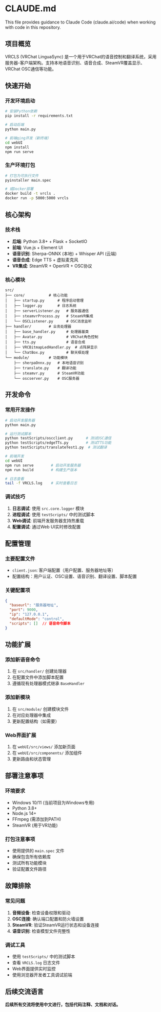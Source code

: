 # CLAUDE.md

This file provides guidance to Claude Code (claude.ai/code) when working with code in this repository.

## 项目概览

VRCLS (VRChat LinguaSync) 是一个用于VRChat的语音控制和翻译系统，采用服务器-客户端架构。支持本地语音识别、语音合成、SteamVR覆盖显示、VRChat OSC通信等功能。

## 快速开始

### 开发环境启动
```bash
# 安装Python依赖
pip install -r requirements.txt

# 启动后端
python main.py

# 前端qing开发（新终端）
cd webUI
npm install
npm run serve
```

### 生产环境打包
```bash
# 打包为可执行文件
pyinstaller main.spec

# 或Docker部署
docker build -t vrcls .
docker run -p 5000:5000 vrcls
```

## 核心架构

### 技术栈
- **后端**: Python 3.8+ + Flask + SocketIO
- **前端**: Vue.js + Element UI
- **语音识别**: Sherpa-ONNX (本地) + Whisper API (云端)
- **语音合成**: Edge TTS + 虚拟麦克风
- **VR集成**: SteamVR + OpenVR + OSC协议

### 核心模块
```
src/
├── core/           # 核心功能
│   ├── startup.py      # 程序启动管理
│   ├── logger.py       # 日志系统
│   ├── serverListener.py   # 服务器通信
│   ├── steamvrProcess.py   # SteamVR集成
│   └── OSCListener.py      # OSC消息监听
├── handler/        # 业务处理器
│   ├── base_handler.py     # 处理器基类
│   ├── Avatar.py           # VRChat角色控制
│   ├── tts.py              # 语音合成
│   ├── VRCBitmapLedHandler.py  # 点阵屏显示
│   └── ChatBox.py          # 聊天框处理
└── module/         # 功能模块
    ├── sherpaOnnx.py   # 本地语音识别
    ├── translate.py    # 翻译功能
    ├── steamvr.py      # SteamVR功能
    └── oscserver.py    # OSC服务器
```

## 开发命令

### 常用开发操作
```bash
# 启动开发服务器
python main.py

# 运行测试脚本
python testScripts/oscclient.py      # 测试OSC通信
python testScripts/edgeTTs.py        # 测试TTS功能
python testScripts/translateTest1.py  # 测试翻译

# 前端开发
cd webUI
npm run serve        # 启动开发服务器
npm run build        # 构建生产版本

# 日志查看
tail -f VRCLS.log    # 实时查看日志
```

### 调试技巧
1. **日志调试**: 使用 `src.core.logger` 模块
2. **进程调试**: 使用 `testScripts/` 中的测试脚本
3. **Web调试**: 前端开发服务器支持热重载
4. **配置调试**: 通过Web UI实时修改配置

## 配置管理

### 主要配置文件
- `client.json`: 客户端配置（用户配置、服务器地址等）
- 配置结构：用户认证、OSC设置、语音识别、翻译设置、脚本配置

### 关键配置项
```json
{
  "baseurl": "服务器地址",
  "port": 9000,
  "ip": "127.0.0.1",
  "defaultMode": "control",
  "scripts": []  // 语音命令脚本
}
```

## 功能扩展

### 添加新语音命令
1. 在 `src/handler/` 创建处理器
2. 在配置文件中添加脚本配置
3. 遵循现有处理器模式继承 `BaseHandler`

### 添加新模块
1. 在 `src/module/` 创建模块文件
2. 在对应处理器中集成
3. 更新配置结构（如需要）

### Web界面扩展
1. 在 `webUI/src/views/` 添加新页面
2. 在 `webUI/src/components/` 添加组件
3. 更新路由和状态管理

## 部署注意事项

### 环境要求
- Windows 10/11 (当前项目为Windows专用)
- Python 3.8+
- Node.js 14+
- FFmpeg (需添加到PATH)
- SteamVR (用于VR功能)

### 打包注意事项
- 使用提供的 `main.spec` 文件
- 确保包含所有依赖库
- 测试所有功能模块
- 验证配置文件路径

## 故障排除

### 常见问题
1. **音频设备**: 检查设备权限和驱动
2. **OSC连接**: 确认端口配置和防火墙设置
3. **SteamVR**: 验证SteamVR运行状态和设备连接
4. **语音识别**: 检查模型文件完整性

### 调试工具
- 使用 `testScripts/` 中的测试脚本
- 查看 `VRCLS.log` 日志文件
- Web界面提供实时监控
- 使用浏览器开发者工具调试前端

## 后续交流语言

**后续所有交流将使用中文进行，包括代码注释、文档和对话。**
